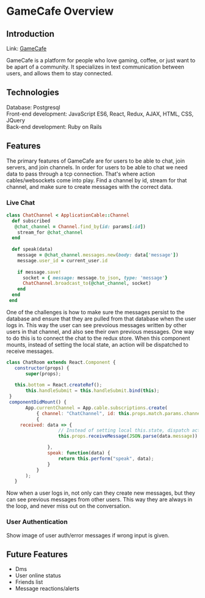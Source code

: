 # GameCafe Overview

## Introduction
Link: <a href="https://game-cafe-project.herokuapp.com/#/">GameCafe</a>

GameCafe is a platform for people who love gaming, coffee, or just want to be apart of a community. It specializes in text communication between users, and allows them to stay connected. 

## Technologies
Database: Postgresql
<br/>
Front-end development: JavaScript ES6, React, Redux, AJAX, HTML, CSS, JQuery
<br/>
Back-end development: Ruby on Rails

## Features
The primary features of GameCafe are for users to be able to chat, join servers, and join channels. In order for users to be able to chat we need data to pass through a tcp connection. That's where action cables/websockets come into play. Find a channel by id, stream for that channel, and make sure to create messages with the correct data. 
### Live Chat
```Ruby
class ChatChannel < ApplicationCable::Channel
  def subscribed
   @chat_channel = Channel.find_by(id: params[:id])
    stream_for @chat_channel
  end
  
  def speak(data)
    message = @chat_channel.messages.new(body: data['message'])
    message.user_id = current_user.id
    
    if message.save! 
      socket = { message: message.to_json, type: 'message'}
      ChatChannel.broadcast_to(@chat_channel, socket)
    end
  end
 end
 ```
One of the challenges is how to make sure the messages persist to the database and ensure that they are pulled from that database when the user logs in. This way the user can see prevoious messages written by other users in that channel, and also see their own previous messages. One way to do this is to connect the chat to the redux store. When this component mounts, instead of setting the local state, an action will be dispatched to receive messages. 
 ```javaScript
 class ChatRoom extends React.Component {
	constructor(props) {
		super(props);
    
    this.bottom = React.createRef();
		this.handleSubmit = this.handleSubmit.bind(this);
  }
  componentDidMount() {
		App.currentChannel = App.cable.subscriptions.create(
			{ channel: "ChatChannel", id: this.props.match.params.channelId },
			{ 
      received: data => {
					// Instead of setting local this.state, dispatch action to update store
					this.props.receiveMessage(JSON.parse(data.message))

				},
				speak: function(data) {
					return this.perform("speak", data);
				}
			}
		);
	}
  ```
Now when a user logs in, not only can they create new messages, but they can see previous messages from other users. This way they are always in the loop, and never miss out on the conversation.
### User Authentication
<p>Show image of user auth/error messages if wrong input is given.</p>

## Future Features
- Dms
- User online status
- Friends list
- Message reactions/alerts

